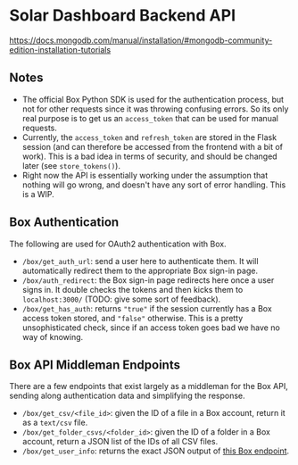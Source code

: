 # Solar Dashboard Backend API

<https://docs.mongodb.com/manual/installation/#mongodb-community-edition-installation-tutorials>

## Notes

* The official Box Python SDK is used for the authentication process, but not for other requests since it was throwing confusing errors.
So its only real purpose is to get us an `access_token` that can be used for manual requests.
* Currently, the `access_token` and `refresh_token` are stored in the Flask session (and can therefore be accessed from the frontend with a bit of work). This is a bad idea in terms of security, and should be changed later (see `store_tokens()`).
* Right now the API is essentially working under the assumption that nothing will go wrong, and doesn't have any sort of error handling. This is a WIP.

## Box Authentication

The following are used for OAuth2 authentication with Box. 
* `/box/get_auth_url`: send a user here to authenticate them. It will automatically redirect them to the appropriate Box sign-in page.
* `/box/auth_redirect`: the Box sign-in page redirects here once a user signs in. It double checks the tokens and then kicks them to `localhost:3000/` (TODO: give some sort of feedback).
* `/box/get_has_auth`: returns `"true"` if the session currently has a Box access token stored, and `"false"` otherwise. This is a pretty unsophisticated check, since if an access token goes bad we have no way of knowing.

## Box API Middleman Endpoints

There are a few endpoints that exist largely as a middleman for the Box API, sending along authentication data and simplifying the response.
* `/box/get_csv/<file_id>`: given the ID of a file in a Box account, return it as a `text/csv` file.
* `/box/get_folder_csvs/<folder_id>`: given the ID of a folder in a Box account, return a JSON list of the IDs of all CSV files.
* `/box/get_user_info`: returns the exact JSON output of [this Box endpoint](https://developer.box.com/reference/get-users-me/).
